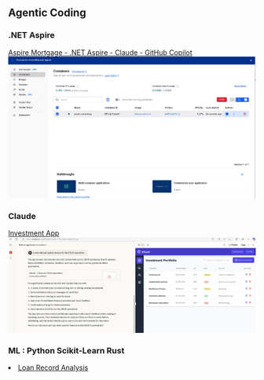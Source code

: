 ## Agentic Coding
 
 ### .NET Aspire
 <a href="https://github.com/spusgh/SaaS_Apps/tree/main/FinTech_.NETAspire">Aspire Mortgage - .NET Aspire - Claude - GitHub Copilot</a><br/>
 ![alt text](https://github.com/spusgh/SaaS_Apps/blob/main/FinTech_.NETAspire/Aspire%20Mortgage%20-%20.NET%20Aspire%20-%20Claude%20-%20GitHub%20Copilot.gif?raw=true)

 ### Claude
 <a href="https://github.com/spusgh/SaaS_Apps/tree/main/AgenticCoding/Claude%20Sonnet">Investment App</a><br/>
 ![alt text](https://github.com/spusgh/SaaS_Apps/blob/main/AgenticCoding/Claude%20Sonnet/Claude%203.7%20Sonnet.png?raw=true)

 ### ML : Python Scikit-Learn Rust
 <li><a href="https://github.com/spusgh/SaaS_Apps/tree/main/AgenticCoding/MLPythonScikit-LearnRustLoanRecordAnalysis">Loan Record Analysis</br/>



